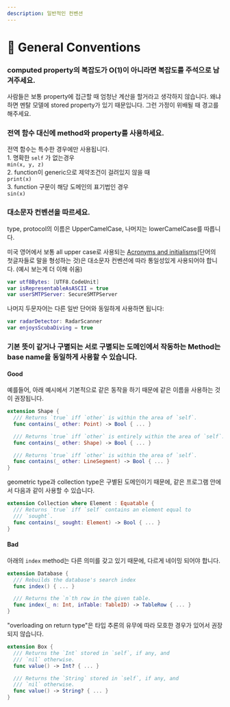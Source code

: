 ```yaml
---
description: 일반적인 컨벤션
---
```


# 🌈 General Conventions

### **computed property의 복잡도가 O(1)이 아니라면 복잡도를 주석으로 남겨주세요.**

사람들은 보통 property에 접근할 때 엄청난 계산을 할거라고 생각하지 않습니다. 왜냐하면 멘탈 모델에 stored property가 있기 때문입니다. 그런 가정이 위배될 때 경고를 해주세요.

### **전역 함수 대신에 method와 property를 사용**하세요.

전역 함수는 특수한 경우에만 사용됩니다.\
1\. 명확한 `self` 가 없는경우\
`min(x, y, z)`\
2\. function이 generic으로 제약조건이 걸려있지 않을 때\
`print(x)`\
3\. function 구문이 해당 도메인의 표기법인 경우\
`sin(x)`&#x20;

### **대소문자 컨벤션을 따르세요.**&#x20;

type, protocol의 이름은 UpperCamelCase, 나머지는 lowerCamelCase를 따릅니다.

미국 영어에서 보통 all upper case로 사용되는 [Acronyms and initialisms](https://en.wikipedia.org/wiki/Acronym)(단어의 첫글자들로 말을 형성하는 것)은 대소문자 컨벤션에 따라 통일성있게 사용되어야 합니다. (예시 보는게 더 이해 쉬움)

```swift
var utf8Bytes: [UTF8.CodeUnit]
var isRepresentableAsASCII = true
var userSMTPServer: SecureSMTPServer
```

나머지 두문자어는 다른 일반 단어와 동일하게 사용하면 됩니다:

```swift
var radarDetector: RadarScanner
var enjoysScubaDiving = true
```

### 기본 뜻이 같거나 구별되는 서로 구별되는 도메인에서 작동하는 Method는 base name을 동일하게 사용할 수 있습니다.

#### Good

예를들어, 아래 예시에서 기본적으로 같은 동작을 하기 때문에 같은 이름을 사용하는 것이 권장됩니다.

```swift
extension Shape {
  /// Returns `true` iff `other` is within the area of `self`.
  func contains(_ other: Point) -> Bool { ... }

  /// Returns `true` iff `other` is entirely within the area of `self`.
  func contains(_ other: Shape) -> Bool { ... }

  /// Returns `true` iff `other` is within the area of `self`.
  func contains(_ other: LineSegment) -> Bool { ... }
}
```

geometric type과 collection type은 구별된 도메인이기 때문에, 같은 프로그램 안에서 다음과 같이 사용할 수 있습니다.

```swift
extension Collection where Element : Equatable {
  /// Returns `true` iff `self` contains an element equal to
  /// `sought`.
  func contains(_ sought: Element) -> Bool { ... }
}
```

#### Bad

아래의 `index` method는 다른 의미를 갖고 있기 때문에, 다르게 네이밍 되어야 합니다.

```swift
extension Database {
  /// Rebuilds the database's search index
  func index() { ... }

  /// Returns the `n`th row in the given table.
  func index(_ n: Int, inTable: TableID) -> TableRow { ... }
}
```

"overloading on return type"은 타입 추론의 유무에 따라 모호한 경우가 있어서 권장되지 않습니다.

```swift
extension Box {
  /// Returns the `Int` stored in `self`, if any, and
  /// `nil` otherwise.
  func value() -> Int? { ... }

  /// Returns the `String` stored in `self`, if any, and
  /// `nil` otherwise.
  func value() -> String? { ... }
}
```
